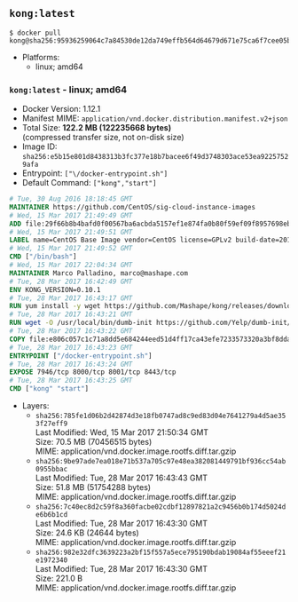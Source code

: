 ## `kong:latest`

```console
$ docker pull kong@sha256:95936259064c7a84530de12da749effb564d64679d671e75ca6f7cee05b0de7f
```

-	Platforms:
	-	linux; amd64

### `kong:latest` - linux; amd64

-	Docker Version: 1.12.1
-	Manifest MIME: `application/vnd.docker.distribution.manifest.v2+json`
-	Total Size: **122.2 MB (122235668 bytes)**  
	(compressed transfer size, not on-disk size)
-	Image ID: `sha256:e5b15e801d8438313b3fc377e18b7bacee6f49d3748303ace53ea92257529afa`
-	Entrypoint: `["\/docker-entrypoint.sh"]`
-	Default Command: `["kong","start"]`

```dockerfile
# Tue, 30 Aug 2016 18:18:45 GMT
MAINTAINER https://github.com/CentOS/sig-cloud-instance-images
# Wed, 15 Mar 2017 21:49:49 GMT
ADD file:29f66b8b4bafd0f00567ba6acbda5157ef1e874fa0b80f59ef09f8957698eb33 in / 
# Wed, 15 Mar 2017 21:49:51 GMT
LABEL name=CentOS Base Image vendor=CentOS license=GPLv2 build-date=20170315
# Wed, 15 Mar 2017 21:49:52 GMT
CMD ["/bin/bash"]
# Wed, 15 Mar 2017 22:04:34 GMT
MAINTAINER Marco Palladino, marco@mashape.com
# Tue, 28 Mar 2017 16:42:49 GMT
ENV KONG_VERSION=0.10.1
# Tue, 28 Mar 2017 16:43:17 GMT
RUN yum install -y wget https://github.com/Mashape/kong/releases/download/$KONG_VERSION/kong-$KONG_VERSION.el7.noarch.rpm &&     yum clean all
# Tue, 28 Mar 2017 16:43:21 GMT
RUN wget -O /usr/local/bin/dumb-init https://github.com/Yelp/dumb-init/releases/download/v1.1.3/dumb-init_1.1.3_amd64 &&     chmod +x /usr/local/bin/dumb-init
# Tue, 28 Mar 2017 16:43:22 GMT
COPY file:e806c057c1c71a8dd5e684244eed51d4ff17ca43efe7233573320a3bf8dda3a4 in /docker-entrypoint.sh 
# Tue, 28 Mar 2017 16:43:23 GMT
ENTRYPOINT ["/docker-entrypoint.sh"]
# Tue, 28 Mar 2017 16:43:24 GMT
EXPOSE 7946/tcp 8000/tcp 8001/tcp 8443/tcp
# Tue, 28 Mar 2017 16:43:25 GMT
CMD ["kong" "start"]
```

-	Layers:
	-	`sha256:785fe1d06b2d42874d3e18fb0747ad8c9ed83d04e7641279a4d5ae353f27eff9`  
		Last Modified: Wed, 15 Mar 2017 21:50:34 GMT  
		Size: 70.5 MB (70456515 bytes)  
		MIME: application/vnd.docker.image.rootfs.diff.tar.gzip
	-	`sha256:9be97ade7ea018e71b537a705c97e48ea382081449791bf936cc54ab0955bbac`  
		Last Modified: Tue, 28 Mar 2017 16:43:43 GMT  
		Size: 51.8 MB (51754288 bytes)  
		MIME: application/vnd.docker.image.rootfs.diff.tar.gzip
	-	`sha256:7c40ec8d2c59f8a360facbe02cdbf12897821a2c9456b0b174d5024de6b6b1cd`  
		Last Modified: Tue, 28 Mar 2017 16:43:30 GMT  
		Size: 24.6 KB (24644 bytes)  
		MIME: application/vnd.docker.image.rootfs.diff.tar.gzip
	-	`sha256:982e32dfc3639223a2bf15f557a5ece795190bdab19084af55eeef21e1972340`  
		Last Modified: Tue, 28 Mar 2017 16:43:30 GMT  
		Size: 221.0 B  
		MIME: application/vnd.docker.image.rootfs.diff.tar.gzip
